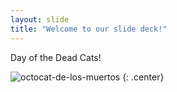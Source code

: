 ```yaml
---
layout: slide
title: "Welcome to our slide deck!"
---
```


Day of the Dead Cats!

![octocat-de-los-muertos](https://octodex.github.com/images/octocat-de-los-muertos.jpg)
{: .center}
